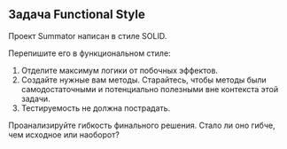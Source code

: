 ﻿## Задача Functional Style

Проект Summator написан в стиле SOLID.

Перепишите его в функциональном стиле:

1. Отделите максимум логики от побочных эффектов.
2. Создайте нужные вам методы. Старайтесь, чтобы методы были самодостаточными и потенциально полезными вне контекста
   этой задачи.
3. Тестируемость не должна пострадать.

Проанализируйте гибкость финального решения. Стало ли оно гибче, чем исходное или наоборот? 